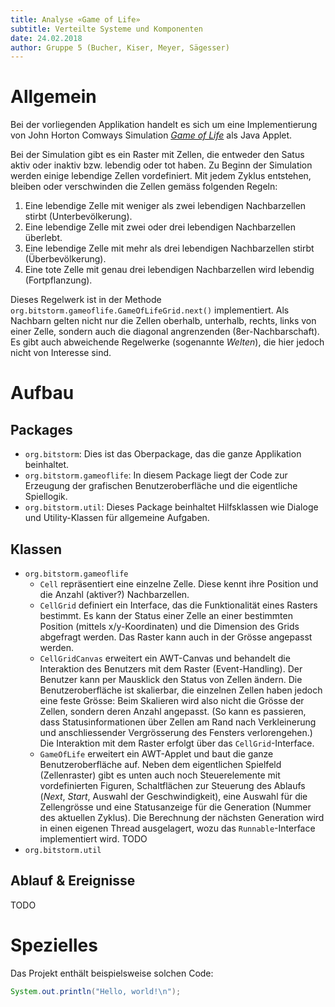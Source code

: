 ```yaml
---
title: Analyse «Game of Life»
subtitle: Verteilte Systeme und Komponenten
date: 24.02.2018
author: Gruppe 5 (Bucher, Kiser, Meyer, Sägesser)
---
```


# Allgemein

Bei der vorliegenden Applikation handelt es sich um eine Implementierung von John Horton Comways Simulation [_Game of Life_](https://en.wikipedia.org/wiki/Conway%27s_Game_of_Life) als Java Applet.

Bei der Simulation gibt es ein Raster mit Zellen, die entweder den Satus aktiv oder inaktiv bzw. lebendig oder tot haben. Zu Beginn der Simulation werden einige lebendige Zellen vordefiniert. Mit jedem Zyklus entstehen, bleiben oder verschwinden die Zellen gemäss folgenden Regeln:

1. Eine lebendige Zelle mit weniger als zwei lebendigen Nachbarzellen stirbt (Unterbevölkerung).
2. Eine lebendige Zelle mit zwei oder drei lebendigen Nachbarzellen überlebt.
3. Eine lebendige Zelle mit mehr als drei lebendigen Nachbarzellen stirbt (Überbevölkerung).
4. Eine tote Zelle mit genau drei lebendigen Nachbarzellen wird lebendig (Fortpflanzung).

Dieses Regelwerk ist in der Methode `org.bitstorm.gameoflife.GameOfLifeGrid.next()` implementiert. Als Nachbarn gelten nicht nur die Zellen oberhalb, unterhalb, rechts, links von einer Zelle, sondern auch die diagonal angrenzenden (8er-Nachbarschaft). Es gibt auch abweichende Regelwerke (sogenannte _Welten_), die hier jedoch nicht von Interesse sind.

# Aufbau

## Packages

- `org.bitstorm`: Dies ist das Oberpackage, das die ganze Applikation beinhaltet.
- `org.bitstorm.gameoflife`: In diesem Package liegt der Code zur Erzeugung der grafischen Benutzeroberfläche und die eigentliche Spiellogik.
- `org.bitstorm.util`: Dieses Package beinhaltet Hilfsklassen wie Dialoge und Utility-Klassen für allgemeine Aufgaben.

## Klassen

- `org.bitstorm.gameoflife`
    - `Cell` repräsentiert eine einzelne Zelle. Diese kennt ihre Position und die Anzahl (aktiver?) Nachbarzellen.
    - `CellGrid` definiert ein Interface, das die Funktionalität eines Rasters bestimmt. Es kann der Status einer Zelle an einer bestimmten Position (mittels x/y-Koordinaten) und die Dimension des Grids abgefragt werden. Das Raster kann auch in der Grösse angepasst werden.
    - `CellGridCanvas` erweitert ein AWT-Canvas und behandelt die Interaktion des Benutzers mit dem Raster (Event-Handling). Der Benutzer kann per Mausklick den Status von Zellen ändern. Die Benutzeroberfläche ist skalierbar, die einzelnen Zellen haben jedoch eine feste Grösse: Beim Skalieren wird also nicht die Grösse der Zellen, sondern deren Anzahl angepasst. (So kann es passieren, dass Statusinformationen über Zellen am Rand nach Verkleinerung und anschliessender Vergrösserung des Fensters verlorengehen.) Die Interaktion mit dem Raster erfolgt über das `CellGrid`-Interface.
    - `GameOfLife` erweitert ein AWT-Applet und baut die ganze Benutzeroberfläche auf. Neben dem eigentlichen Spielfeld (Zellenraster) gibt es unten auch noch Steuerelemente mit vordefinierten Figuren, Schaltflächen zur Steuerung des Ablaufs (_Next_, _Start_, Auswahl der Geschwindigkeit), eine Auswahl für die Zellengrösse und eine Statusanzeige für die Generation (Nummer des aktuellen Zyklus). Die Berechnung der nächsten Generation wird in einen eigenen Thread ausgelagert, wozu das `Runnable`-Interface implementiert wird. TODO
- `org.bitstorm.util`

## Ablauf & Ereignisse

TODO

# Spezielles

Das Projekt enthält beispielsweise solchen Code:

```java
System.out.println("Hello, world!\n");
```
